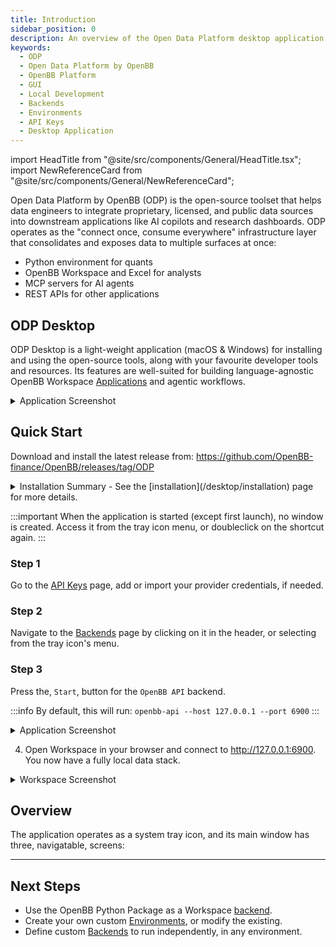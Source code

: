 ```yaml
---
title: Introduction
sidebar_position: 0
description: An overview of the Open Data Platform desktop application for creating and managing local environments and backend servers.
keywords:
  - ODP
  - Open Data Platform by OpenBB
  - OpenBB Platform
  - GUI
  - Local Development
  - Backends
  - Environments
  - API Keys
  - Desktop Application
---
```


<!-- markdownlint-disable MD012 MD031 MD033 MD037 -->

import HeadTitle from "@site/src/components/General/HeadTitle.tsx";
import NewReferenceCard from "@site/src/components/General/NewReferenceCard";

<HeadTitle title="Introduction | ODP Desktop App Docs" />

Open Data Platform by OpenBB (ODP) is the open-source toolset that helps data engineers to integrate proprietary, licensed,
and public data sources into downstream applications like AI copilots and research dashboards.
ODP operates as the "connect once, consume everywhere" infrastructure layer that consolidates and exposes data to multiple surfaces at once:

- Python environment for quants
- OpenBB Workspace and Excel for analysts
- MCP servers for AI agents
- REST APIs for other applications

## ODP Desktop

ODP Desktop is a light-weight application (macOS & Windows) for installing and using the open-source tools, along with your favourite developer tools and resources. Its features are well-suited for building language-agnostic OpenBB Workspace [Applications](/workspace/analysts/apps) and agentic workflows.

<details>
<summary mdxType="summary">Application Screenshot</summary>

![backends-screen](https://github.com/user-attachments/assets/d9a885bb-7776-4926-b043-f9b5d49987d9)

</details>

## Quick Start

Download and install the latest release from: https://github.com/OpenBB-finance/OpenBB/releases/tag/ODP

<details>
<summary mdxType="summary">Installation Summary - See the [installation](/desktop/installation) page for more details.</summary>

The initial environment (`openbb`) is setup when you first run the application, and comes with:
- OpenBB Core Python packages
  - `openbb-api` and `openbb-mcp` executables
- Optional packages selected during installation
- Jupyter Lab & Notebook in a dedicated window
  - Python langugage server
- Isolated `npm` executable

</details>

:::important
When the application is started (except first launch), no window is created. Access it from the tray icon menu, or doubleclick on the shortcut again.
:::

### **Step 1**

Go to the [API Keys](/desktop/api-keys) page, add or import your provider credentials, if needed.

### **Step 2**

Navigate to the [Backends](/desktop/backends) page by clicking on it in the header, or selecting from the tray icon's menu.

### **Step 3**

Press the, `Start`, button for the `OpenBB API` backend.

:::info
By default, this will run: `openbb-api --host 127.0.0.1 --port 6900`
:::


<details>
<summary mdxType="summary">Application Screenshot</summary>

![backends-running](https://github.com/user-attachments/assets/2ec97b99-a19f-43ed-b735-f5757e51b4c4)

</details>

4. Open Workspace in your browser and connect to http://127.0.0.1:6900.  You now have a fully local data stack.

<details>
<summary mdxType="summary">Workspace Screenshot</summary>

![Add To Workspace](https://openbb-cms.directus.app/assets/563aca68-1ec3-48c7-86d8-9129e0e5fd8c.png)

:::note
Number of widgets and applications will depend on packages and versions installed in the environment.
:::

</details>

## Overview

The application operates as a system tray icon, and its main window has three, navigatable, screens:

<ul className="grid grid-cols-1 gap-2 -ml-6">
  <NewReferenceCard
    title="Backends"
    description="Define and control background servers such as `openbb-api` or any custom script."
    url="desktop/backends"
  />
  <NewReferenceCard
    title="Environments"
    description="Create and manage isolated Conda Python environments."
    url="desktop/environments"
  />
  <NewReferenceCard
    title="API Keys"
    description="Manage API Keys for use with the OpenBB Python packages and API."
    url="desktop/api-keys"
  />
</ul>

---
## Next Steps

* Use the OpenBB Python Package as a Workspace [backend](/python/quickstart/workspace).
* Create your own custom [Environments](/desktop/environments), or modify the existing.
* Define custom [Backends](/desktop/backends) to run independently, in any environment.
